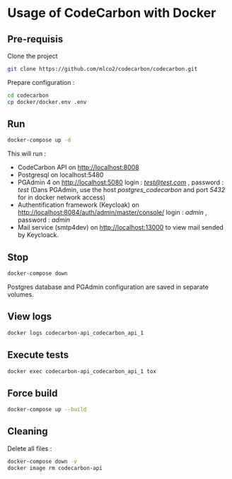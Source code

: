 # Usage of CodeCarbon with Docker

## Pre-requisis

Clone the project
```sh
git clone https://github.com/mlco2/codecarbon/codecarbon.git
```

Prepare configuration :
```sh
cd codecarbon
cp docker/docker.env .env
```


## Run

```sh
docker-compose up -d
```
This will run :
 - CodeCarbon API on [http://localhost:8008](http://localhost:8008)
 - Postgresql on localhost:5480
 - PGAdmin 4 on [http://localhost:5080](http://localhost:5080) login : *test@test.com* , password : *test* (Dans PGAdmin, use the host *postgres_codecarbon* and port *5432* for in docker network access)
 - Authentification framework (Keycloak) on [http://localhost:8084/auth/admin/master/console/](http://localhost:8084/auth/admin/master/console/) login : *admin* , password : *admin*
 - Mail service (smtp4dev) on [http://localhost:13000](http://localhost:1300) to view mail sended by Keycloack.
 

## Stop

```sh
docker-compose down
```

Postgres database and PGAdmin configuration are saved in separate volumes.

## View logs

```sh
docker logs codecarbon-api_codecarbon_api_1
```

## Execute tests
```sh
docker exec codecarbon-api_codecarbon_api_1 tox
```

## Force build
```sh
docker-compose up --build
```


## Cleaning
Delete all files :
```sh
docker-compose down -v
docker image rm codecarbon-api
```